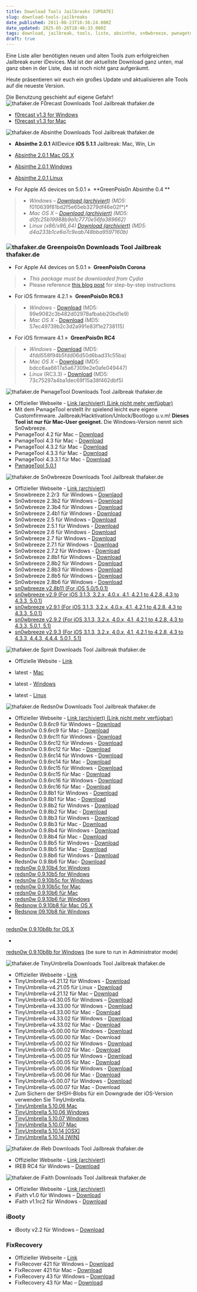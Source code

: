 ```yaml
---
title: Download Tools Jailbreaks [UPDATE]
slug: download-tools-jailbreaks
date_published: 2011-08-23T16:36:24.000Z
date_updated: 2025-05-26T18:46:33.000Z
tags: download, jailbreak, tools, liste, absinthe, sn0wbreeze, pwnagetool
draft: true
---
```


Eine Liste aller benötigten neuen und alten Tools zum erfolgreichen Jailbreak eurer iDevices. Mal ist der aktuellste Download ganz unten, mal ganz oben in der Liste, das ist noch nicht ganz aufgeräumt.

Heute präsentieren wir euch ein großes Update und aktualisieren alle Tools auf die neueste Version.

Die Benutzung geschieht auf eigene Gefahr!
![thafaker.de F0recast Downloads Tool Jailbreak thafaker.de](//thafakerde.appspot.com/img/dwnld/F0recasttitle_iJB.jpg)
- [f0recast v1.3 for Windows](http://ul.to/y2hqh6ui)
- [f0recast v1.3 for Mac](http://ul.to/59q0956l)

![thafaker.de Absinthe Downloads Tool Jailbreak thafaker.de](//thafakerde.appspot.com/img/dwnld/Absinthe.jpg)
- **Absinthe 2.0.1** AllDevice **iOS 5.1.1** Jailbreak: Mac, Win, Lin

- [Absinthe 2.0.1 Mac OS X](https://sites.google.com/site/greenpois0nabsinthe/absinthe-mac-2.0.1.dmg?attredirects=0&amp;d=1)
- [Absinthe 2.0.1 Windows](https://sites.google.com/site/greenpois0nabsinthe/absinthe-win-2.0.1.zip?attredirects=0&amp;d=1)
- [Absinthe 2.0.1 Linux](https://sites.google.com/site/greenpois0nabsinthe/absinthe-linux-2.0.1.tar.bz2?attredirects=0&amp;d=1)

- For Apple A5 devices on 5.0.1 »  **GreenPois0n Absinthe 0.4 **

> - *Windows – [Download (archiviert)](http://web.archive.org/web/20120501205936/http://cache.greenpois0n.com/dl/absinthe-win-0.4.zip) (MD5:* f010639f81bd2f5e65eb3279df46e02f*)*
> - *Mac OS X – [Download (archiviert)](http://web.archive.org/web/20120225003216/http://cache.greenpois0n.com/dl/absinthe-mac-0.4.zip) (MD5: *d0fc25b19988b9a1c7770e56fa389662*)*
> - *Linux (x86/x86_64) [Download (archiviert)](http://web.archive.org/web/20120501205704/http://cache.greenpois0n.com/dl/absinthe-linux-0.4.tar.gz) (MD5: *d4a233b1ce6a7c9eab748bba9597160b*)*

### ![thafaker.de Greenpois0n Downloads Tool Jailbreak thafaker.de](//thafakerde.appspot.com/img/dwnld/GreenPois0n_title.jpg)

- For Apple A4 devices on 5.0.1 »  **GreenPois0n Corona**

> - *This package must be downloaded from Cydia*
> - Please reference [this blog post](http://greenpois0n.com/?p=150) for step-by-step instructions

- For iOS firmware 4.2.1 »  **GreenPois0n RC6.1**

> - *Windows* - [Download](http://cache.greenpois0n.com/dl/gp_win_rc6.1.zip) (MD5: 99e9082c3b482d02978afbabb20bd1e9)
> - *Mac OS X* - [Download](http://cache.greenpois0n.com/dl/gp_mac_rc6_1.zip) (MD5: 57ec49739b2c3d2a991e83f1e2738115)

- For iOS firmware 4.1 »  **GreenPois0n RC4**

> - *Windows* – [Download](http://cache.greenpois0n.com/dl/gp_win32_rc4.zip) (MD5: 4fdd558f94b5fdd06d50d6bad31c55ba)
> - *Mac OS X* – [Download](http://cache.greenpois0n.com/dl/gp_mac_rc4.zip) (MD5: bdcc6aa6617a5a67309e2e0afe049447)
> - *Linux* (RC3.3) – [Download](http://cache.greenpois0n.com/dl/gp_lin_rc3_3.tar.bz2) (MD5: 73c75297a4ba1dec69f15a38f462dbf5)

![thafaker.de PwnageTool Downloads Tool Jailbreak thafaker.de](//thafakerde.appspot.com/img/dwnld/PwnageTool.jpg)
- Offizieller Webseite - [Link (archiviert) (Link nicht mehr verfügbar)](http://web.archive.org/web/20100207205129/http://blog.iphone-dev.org:80/)
- Mit dem PwnageTool erstellt ihr spielend leicht eure eigene Customfirmware. Jailbreak/Hacktivation/Unlock/Bootlogo u.v.m! **Dieses Tool ist nur für Mac-User geeignet.** Die Windows-Version nennt sich Sn0wbreeze.
- PwnageTool 4.2 für Mac – [Download](http://ul.to/io34h4fv)
- PwnageTool 4.3 für Mac - [Download](http://ul.to/figmfyst)
- PwnageTool 4.3.2 für Mac - [Download](http://ul.to/4mewlv1e)
- PwnageTool 4.3.3 für Mac - [Download](http://ul.to/e2jntczf)
- PwnageTool 4.3.3.1 für Mac - [Download](http://ul.to/f48py2nj)
- [PwnageTool 5.0.1](http://ul.to/p7lj1d6m)

![thafaker.de Sn0wbreeze Downloads Tool Jailbreak thafaker.de](//thafakerde.appspot.com/img/dwnld/Sn0wbreeze_title.jpg)
- Offizieller Webseite - [Link (archiviert)](http://web.archive.org/web/20100823234758/http://ih8sn0w.com:80/)
- Snowbreeze 2.2r3  für Windows – [Downlaod](http://ul.to/ij3qco)
- Sn0wbreeze 2.3b2 für Windows – [Download](http://ul.to/c03x59fn)
- Sn0wbreeze 2.3b4 für Windows - [Download](http://ul.to/ln7sengj)
- Sn0wbreeze 2.4b1 für Windows - [Download](http://ul.to/iqrh3tfc)
- Sn0wbreeze 2.5 für Windows – [Download](http://ul.to/1etcsng8)
- Sn0wbreeze 2.5.1 für Windows - [Download](http://ul.to/ohv3kdlx)
- Sn0wbreeze 2.6 für Windows - [Download](http://ul.to/ucaouhd9)
- Sn0wbreeze 2.7 für Windows – [Download](http://ul.to/qm63hppe)
- Sn0wbreeze 2.7.1 für Windows - [Download](http://ul.to/is5o36b0)
- Sn0wbreeze 2.7.2 für Windows - [Download](http://ul.to/8z7ycoxn)
- Sn0wbreeze 2.8b1 für Windows - [Download](http://ul.to/wnps396l)
- Sn0wbreeze 2.8b2 für Windows - [Download](http://ul.to/b3ydxdc7)
- Sn0wbreeze 2.8b3 für Windows - [Download](http://ul.to/zvd8pz52)
- Sn0wbreeze 2.8b5 für Windows - [Download](http://ul.to/qgq0btln)
- Sn0wbreeze 2.8b6 für Windows - [Download](http://ul.to/n5tq5r6x)
- [sn0wbreeze v2.8b11 (For iOS 5.0/5.0.1)](http://ul.to/zwrilv5a)
- [sn0wbreeze v2.9 (For iOS 3.1.3, 3.2.x, 4.0.x, 4.1, 4.2.1 to 4.2.8, 4.3 to 4.3.3, 5.0.1)](http://ul.to/jbwixviq)
- [sn0wbreeze v2.9.1 (For iOS 3.1.3, 3.2.x, 4.0.x, 4.1, 4.2.1 to 4.2.8, 4.3 to 4.3.3, 5.0.1)](http://ul.to/2jvg82iz)
- [sn0wbreeze v2.9.2 (For iOS 3.1.3, 3.2.x, 4.0.x, 4.1, 4.2.1 to 4.2.8, 4.3 to 4.3.3, 5.0.1, 5.1)](http://ul.to/t9dsms26)
- [sn0wbreeze v2.9.3 (For iOS 3.1.3, 3.2.x, 4.0.x, 4.1, 4.2.1 to 4.2.8, 4.3 to 4.3.3, 4.4.3, 4.4.4, 5.0.1, 5.1)](http://ul.to/hcztcxhc)

![thafaker.de Spirit Downloads Tool Jailbreak thafaker.de](//thafakerde.appspot.com/img/dwnld/Spirit_Download_title.jpg)
- Offizielle Website - [Link](http://spiritjb.com/)

- latest - [Mac](http://spiritjb.com/mac)
- latest - [Windows](http://spiritjb.com/win)
- latest - [Linux](http://spiritjb.com/linux)

![thafaker.de Redsn0w Downloads Tool Jailbreak thafaker.de](//thafakerde.appspot.com/img/dwnld/RedSn0w_Title.jpg)
- Offizieller Webseite - [Link (archiviert) (Link nicht mehr verfügbar)](http://web.archive.org/web/20100207205129/http://blog.iphone-dev.org:80/)
- Redsn0w 0.9.6rc9 für Windows – [Download](http://ul.to/m2wed9dm)
- Redsn0w 0.9.6rc9 für Mac – [Download](http://ul.to/ddvgbk3d)
- Redsn0w 0.9.6rc11 für Windows - [Download](http://ul.to/o7hvwriu)
- Redsn0w 0.9.6rc12 für Windows - [Download](http://ul.to/j7p2q7pl)
- Redsn0w 0.9.6rc12 für Mac - [Download](http://ul.to/wmmrhld4)
- Redsn0w 0.9.6rc14 für Windows - [Download](http://ul.to/47w2h0hk)
- Redsn0w 0.9.6rc14 für Mac - [Download](http://ul.to/f9czo1h5)
- Redsn0w 0.9.6rc15 für Windows - [Download](http://ul.to/2mbsyj4a)
- Redsn0w 0.9.6rc15 für Mac - [Download](http://ul.to/ss3w3hsz)
- Redsn0w 0.9.6rc16 für Windows - [Download](http://ul.to/njochal0)
- Redsn0w 0.9.6rc16 für Mac - [Download](http://ul.to/xwf83dc1)
- Redsn0w 0.9.8b1 für Windows - [Download](http://ul.to/zothcijn)
- Redsn0w 0.9.8b1 für Mac - [Download](http://ul.to/00g6l23d)
- Redsn0w 0.9.8b2 für Windows - [Download](http://ul.to/bgpl2hqr)
- Redsn0w 0.9.8b2 für Mac - [Download](http://ul.to/0ark0g8a)
- Redsn0w 0.9.8b3 für Windows - [Download](http://ul.to/hah32v6k)
- Redsn0w 0.9.8b3 für Mac - [Download](http://ul.to/vnmysuyg)
- Redsn0w 0.9.8b4 für Windows - [Download](http://ul.to/zi98cah2)
- Redsn0w 0.9.8b4 für Mac - [Download](http://ul.to/1ikic3wt)
- Redsn0w 0.9.8b5 für Windows - [Download](http://ul.to/lrqsvykx)
- Redsn0w 0.9.8b5 für Mac - [Download](http://ul.to/26i4zmbo)
- Redsn0w 0.9.8b6 für Windows - [Download](http://ul.to/w5ixynvl)
- Redsn0w 0.9.8b6 für Mac- [Download](http://ul.to/hf91uop1)
- [redsn0w 0.9.10b4 for Windows](http://ul.to/5dtn8udn)
- [redsn0w 0.9.10b5 for Windows](http://ul.to/932pc3o7)
- [redsn0w 0.9.10b5c for Windows](http://ul.to/t1t4zx55)
- [redsn0w 0.9.10b5c for Mac](http://ul.to/2pxpxpkm)
- [redsn0w 0.9.10b6 für Mac](http://ul.to/snxlalt0)
- [redsn0w 0.9.10b6 für Windows](http://ul.to/wgf733sr)
- [Redsnow 0.9.10b8 für Mac OS X](https://sites.google.com/a/iphone-dev.com/files/home/redsn0w_mac_0.9.10b8.zip?attredirects=0&amp;d=1)
- [Redsnow 09.10b8 für Windows](https://sites.google.com/a/iphone-dev.com/files/home/redsn0w_win_0.9.10b8b.zip?attredirects=0&amp;d=1)
- 
[redsn0w 0.9.10b8b for OS X](https://sites.google.com/a/iphone-dev.com/files/home/redsn0w_mac_0.9.10b8b.zip?attredirects=0&amp;d=1)

- 
[redsn0w 0.9.10b8b for Windows](https://sites.google.com/a/iphone-dev.com/files/home/redsn0w_win_0.9.10b8b.zip?attredirects=0&amp;d=1) (be sure to run in Administrator mode)

![thafaker.de TinyUmbrella Downloads Tool Jailbreak thafaker.de](//thafakerde.appspot.com/img/dwnld/TinyUmbrella_title_iJB.jpg)
- Offizieller Webseite - [Link](http://thefirmwareumbrella.blogspot.com/)
- TinyUmbrella-v4.21.12 für Windows - [Download](http://ul.to/ne91a5)
- TinyUmbrella-v4.21.05 für Linux - [Download](http://ul.to/dhs2v9)
- TinyUmbrella-v4.21.12 für Mac – [Download](http://ul.to/nzno5a)
- TinyUmbrella-v4.30.05 für Windows – [Download](http://ul.to/v85muwpp)
- TinyUmbrella-v4.33.00 für Windows - [Download](http://ul.to/bqzvsda5)
- TinyUmbrella-v4.33.00 für Mac - [Download](http://ul.to/cs8bdjdj)
- TinyUmbrella-v4.33.02 für Windows - [Download](http://ul.to/d4o8p7bx)
- TinyUmbrella-v4.33.02 für Mac - [Download](http://ul.to/pmkvfsxb)
- TinyUmbrella-v5.00.00 für Windows - [Download](http://ul.to/t8127hef)
- TinyUmbrella-v5.00.00 für Mac - Download
- TinyUmbrella-v5.00.02 für Windows - [Download](http://ul.to/ae8hx94o)
- TinyUmbrella-v5.00.02 für Mac - [Download](http://ul.to/k65eq47l)
- TinyUmbrella-v5.00.05 für Windows - [Download](http://ul.to/yudm8yaq)
- TinyUmbrella-v5.00.05 für Mac - [Download](http://ul.to/z4qchpd7)
- TinyUmbrella-v5.00.06 für Windows - [Download](http://ul.to/z1k9kpzl)
- TinyUmbrella-v5.00.06 für Mac - [Download](http://ul.to/b00fn271)
- TinyUmbrella-v5.00.07 für Windows - [Download](http://ul.to/tmmp7xsu)
- TinyUmbrella-v5.00.07 für Mac - Download
- Zum Sichern der SHSH-Blobs für ein Downgrade der iOS-Version verwenden Sie TinyUmbrella.
- [TinyUmbrella 5.10.06 Mac](http://ul.to/c7i923fz)
- [TinyUmbrella 5.10.06 Windows](http://ul.to/ecdppsix)
- [TinyUmbrella 5.10.07 Windows](http://ul.to/5gobwlw9)
- [TinyUmbrella 5.10.07 Mac](http://ul.to/r2ppqvjh)
- [TinyUmbrella 5.10.14 [OSX]](http://cache.firmwareumbrella.com/downloads/TinyUmbrella-5.10.14.pkg)
- [TinyUmbrella 5.10.14 [WIN]](http://cache.firmwareumbrella.com/downloads/tinyumbrella-5.10.14.exe)

![thafaker.de iReb Downloads Tool Jailbreak thafaker.de](//thafakerde.appspot.com/img/dwnld/iReb.jpg)
- Offizieller Webseite - [Link (archiviert)](http://web.archive.org/web/20100823234758/http://ih8sn0w.com:80/)
- IREB RC4 für Windows – [Download](http://ul.to/15283uos)

![thafaker.de iFaith Downloads Tool Jailbreak thafaker.de](//thafakerde.appspot.com/img/dwnld/iFaithtitle_iJB.jpg)
- Offizieller Webseite - [Link (archiviert)](http://web.archive.org/web/20100823234758/http://ih8sn0w.com:80/)
- iFaith v1.0 für Windows – [Download](http://ul.to/3660ts6t)
- iFaith v1.1rc2 für Windows - [Download](http://ul.to/e1oc1r5n)

### iBooty

- iBooty v2.2 für Windows – [Download](http://ul.to/cut97su8)

### FixRecovery

- Offizieller Webseite - [Link](http://thefirmwareumbrella.blogspot.com/)
- FixRecover 421 für Windows – [Download](http://ul.to/5khkoj)
- FixRecover 421 für Mac – [Download](http://ul.to/v664io)
- FixRecovery 43 für Windows – [Download](http://ul.to/xux0ofik)
- FixRecovery 43 für Mac – [Download](http://ul.to/firpft0d)

